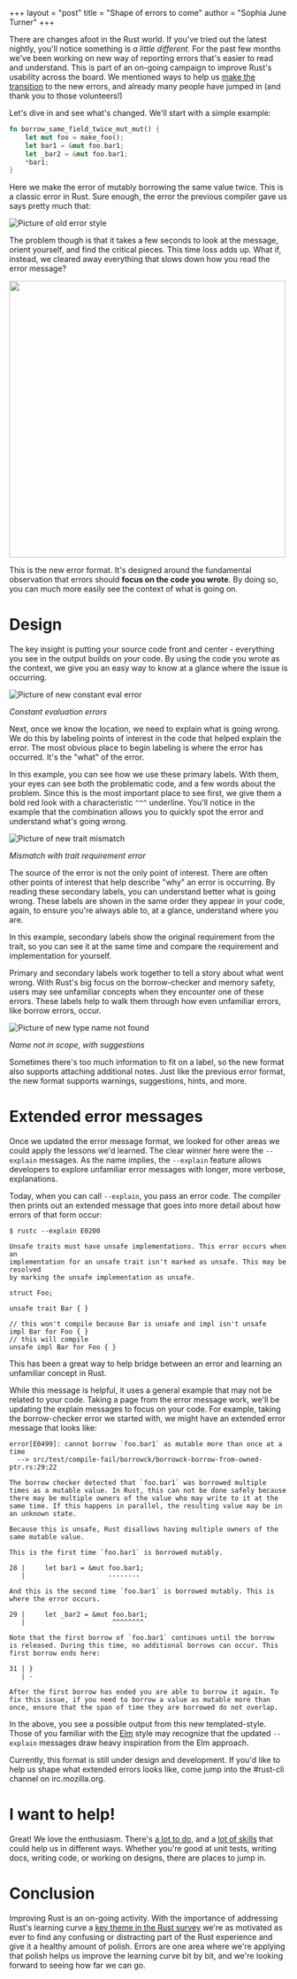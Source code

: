 +++
layout = "post"
title = "Shape of errors to come"
author = "Sophia June Turner"
+++

There are changes afoot in the Rust world. If you've tried out the latest nightly, you'll notice
something is *a little different*. For the past few months we've been working on new way of
reporting errors that's easier to read and understand. This is part of an on-going campaign to
improve Rust's usability across the board. We mentioned ways to help us
[make the transition](https://www.sophiajt.com/helping-out-with-rust-errors/)
to the new errors, and already many people have jumped in (and thank you to those volunteers!)

Let's dive in and see what's changed.  We'll start with a simple example:

```rust
fn borrow_same_field_twice_mut_mut() {
    let mut foo = make_foo();
    let bar1 = &mut foo.bar1;
    let _bar2 = &mut foo.bar1;
    *bar1;
}
```

Here we make the error of mutably borrowing the same value twice. This is a classic error in Rust.
Sure enough, the error the previous compiler gave us says pretty much that:

![Picture of old error style][old_errors]

The problem though is that it takes a few seconds to look at the message, orient yourself, and find
the critical pieces. This time loss adds up. What if, instead, we cleared away everything that slows
down how you read the error message?

<img src="../../../images/2016-08-09-Errors/new_errors.png" width="500" />

This is the new error format. It's designed around the fundamental observation that
errors should **focus on the code you wrote**. By doing so, you can much more easily see the context
of what is going on.

# Design

The key insight is putting your source code front and center - everything you see in the output
builds on _your_ code.
By using the code you wrote as the context, we give you an easy way to know at a glance
where the issue is occurring.

![Picture of new constant eval error][new_errors2]

*Constant evaluation errors*

Next, once we know the location, we need to explain what is going wrong. We do this by labeling
points of interest in the code that helped explain
the error.  The most obvious place to begin labeling is where the error has occurred. It's the
"what" of the error.

In this example, you can see how we use these primary labels. With them, your eyes can see both the
problematic code, and a few words about the problem. Since this is the most important place to see
first, we give them a bold red look with a
characteristic `^^^` underline. You'll notice in the example that the combination allows you
to quickly spot the error and understand what's going wrong.

![Picture of new trait mismatch][new_errors3]

*Mismatch with trait requirement error*

The source of the error is not the only point of interest.  There are often other points of interest
that help describe "why" an error is occurring. By reading these secondary labels,
you can understand better what is going wrong. These labels are shown in the same order they appear
in your code, again, to ensure you're always able to, at a glance, understand where you are.

In this example, secondary labels show the original requirement from the trait, so you
can see it at the same time and compare the requirement and implementation for yourself.

Primary and secondary labels work together to tell a story about what went wrong. With Rust's big
focus on the borrow-checker and memory safety, users may see unfamiliar concepts when they
encounter one of these errors. These labels help to walk them through how even unfamiliar errors,
like borrow errors, occur.

![Picture of new type name not found][new_errors4]

*Name not in scope, with suggestions*

Sometimes there's too much information to fit on a label, so the new format also supports attaching
additional notes. Just like the previous error format, the new format supports warnings,
suggestions, hints, and more.

# Extended error messages

Once we updated the error message format, we looked for other areas we could apply the lessons we'd
learned. The clear winner here were the `--explain` messages. As the name implies, the `--explain`
feature allows developers to explore unfamiliar error messages with longer, more verbose,
explanations.

Today, when you can call `--explain`, you pass an error code. The compiler then prints out
an extended message that goes into more detail about how errors of that form occur:

```console
$ rustc --explain E0200

Unsafe traits must have unsafe implementations. This error occurs when an
implementation for an unsafe trait isn't marked as unsafe. This may be resolved
by marking the unsafe implementation as unsafe.

struct Foo;

unsafe trait Bar { }

// this won't compile because Bar is unsafe and impl isn't unsafe
impl Bar for Foo { }
// this will compile
unsafe impl Bar for Foo { }
```

This has been a great way to help bridge between an error and learning an unfamiliar concept in
Rust.

While this message is helpful, it uses a general example that may not be related to your code.
Taking a page from the error message work, we'll be updating the explain
messages to focus on your code. For example, taking the borrow-checker error we
started with, we might have an extended error message that looks like:

```
error[E0499]: cannot borrow `foo.bar1` as mutable more than once at a time
  --> src/test/compile-fail/borrowck/borrowck-borrow-from-owned-ptr.rs:29:22

The borrow checker detected that `foo.bar1` was borrowed multiple
times as a mutable value. In Rust, this can not be done safely because
there may be multiple owners of the value who may write to it at the
same time. If this happens in parallel, the resulting value may be in
an unknown state.

Because this is unsafe, Rust disallows having multiple owners of the
same mutable value.

This is the first time `foo.bar1` is borrowed mutably.

28 |     let bar1 = &mut foo.bar1;
   |                     --------

And this is the second time `foo.bar1` is borrowed mutably. This is
where the error occurs.

29 |     let _bar2 = &mut foo.bar1;
   |                      ^^^^^^^^

Note that the first borrow of `foo.bar1` continues until the borrow
is released. During this time, no additional borrows can occur. This
first borrow ends here:

31 | }
   | -

After the first borrow has ended you are able to borrow it again. To
fix this issue, if you need to borrow a value as mutable more than
once, ensure that the span of time they are borrowed do not overlap.
```

In the above, you see a possible output from this new templated-style. Those of you familiar with
the [Elm] style may recognize that the updated `--explain` messages draw heavy inspiration from
the Elm approach.

Currently, this format is still under design and development. If you'd like to help us shape what
extended errors looks like, come jump into the #rust-cli channel on irc.mozilla.org.

# I want to help!

Great!  We love the enthusiasm. There's
[a lot to do](https://github.com/rust-lang/rust/issues/35233), and a
[lot of skills](https://www.sophiajt.com/helping-out-with-rust-errors/) that could
help us in different ways. Whether you're good at unit tests, writing docs,
writing code, or working on designs, there are places to jump in.

# Conclusion

Improving Rust is an on-going activity. With the importance of addressing Rust's learning curve a
[key theme in the Rust survey](https://blog.rust-lang.org/2016/06/30/State-of-Rust-Survey-2016.html)
we're as motivated as ever to find any confusing or distracting part of the Rust experience and
give it a healthy amount of polish. Errors are one area where we're applying that polish helps us
improve the learning curve bit by bit, and we're looking forward to seeing how far we can go.





[old_errors]: ../../../images/2016-08-09-Errors/old_errors.png
[new_errors]: ../../../images/2016-08-09-Errors/new_errors.png
[new_errors2]: ../../../images/2016-08-09-Errors/new_errors2.png
[new_errors3]: ../../../images/2016-08-09-Errors/new_errors3.png
[new_errors4]: ../../../images/2016-08-09-Errors/new_errors4.png
[Dybuk]: https://github.com/ticki/dybuk
[Elm]: https://elm-lang.org/blog/compiler-errors-for-humans
